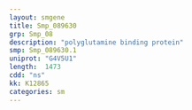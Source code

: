 ```yaml
---
layout: smgene
title: Smp_089630
grp: Smp_08
description: "polyglutamine binding protein"
smp: Smp_089630.1
uniprot: "G4V5U1"
length:  1473
cdd: "ns"
kk: K12865
categories: sm
---
```


